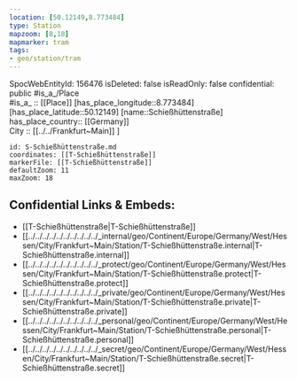 ```yaml
---
location: [50.12149,8.773484] 
type: Station 
mapzoom: [8,18] 
mapmarker: tram 
tags:
- geo/station/tram
---
```

SpocWebEntityId: 156476
isDeleted: false
isReadOnly: false
confidential: public
#is_a_/Place  
#is_a_ :: [[Place]] 
[has_place_longitude::8.773484] 
[has_place_latitude::50.12149] 
[name::Schießhüttenstraße] 
has_place_country:: [[Germany]]  
City :: [[../../Frankfurt~Main]] ] 


```leaflet
id: S-Schießhüttenstraße.md
coordinates: [[T-Schießhüttenstraße]] 
markerFile: [[T-Schießhüttenstraße]] 
defaultZoom: 11 
maxZoom: 18
```


## Confidential Links & Embeds: 
- [[T-Schießhüttenstraße|T-Schießhüttenstraße]] 
- [[../../../../../../../../../../_internal/geo/Continent/Europe/Germany/West/Hessen/City/Frankfurt~Main/Station/T-Schießhüttenstraße.internal|T-Schießhüttenstraße.internal]] 
- [[../../../../../../../../../../_protect/geo/Continent/Europe/Germany/West/Hessen/City/Frankfurt~Main/Station/T-Schießhüttenstraße.protect|T-Schießhüttenstraße.protect]] 
- [[../../../../../../../../../../_private/geo/Continent/Europe/Germany/West/Hessen/City/Frankfurt~Main/Station/T-Schießhüttenstraße.private|T-Schießhüttenstraße.private]] 
- [[../../../../../../../../../../_personal/geo/Continent/Europe/Germany/West/Hessen/City/Frankfurt~Main/Station/T-Schießhüttenstraße.personal|T-Schießhüttenstraße.personal]] 
- [[../../../../../../../../../../_secret/geo/Continent/Europe/Germany/West/Hessen/City/Frankfurt~Main/Station/T-Schießhüttenstraße.secret|T-Schießhüttenstraße.secret]] 
